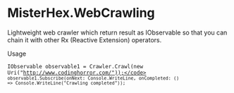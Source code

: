 MisterHex.WebCrawling
=====================

Lightweight web crawler which return result as IObservable<Uri> so that you can chain it with other Rx (Reactive Extension) operators.

Usage
<br /> 

<code>IObservable<Uri> observable1 = Crawler.Crawl(new Uri("http://www.codinghorror.com/"));</code>
<code>observable1.Subscribe(onNext: Console.WriteLine, onCompleted: () => Console.WriteLine("Crawling completed"));
</code>
